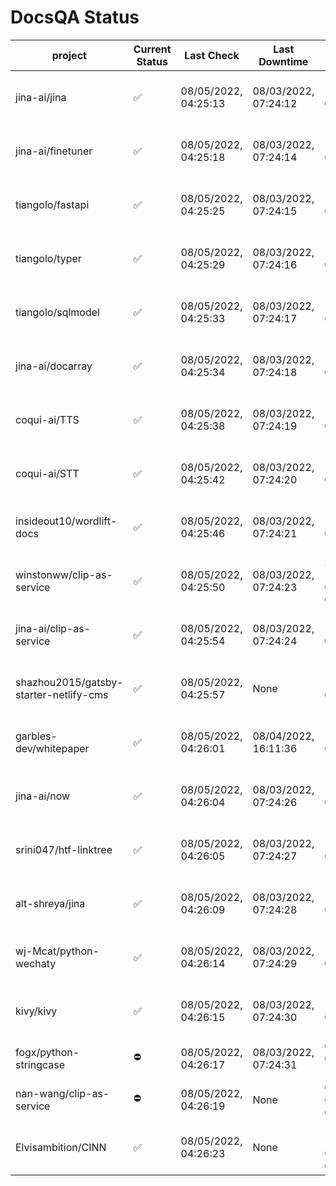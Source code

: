 # DocsQA Status

|               project                |Current Status|     Last Check     |   Last Downtime    |              % Uptime              |
|--------------------------------------|--------------|--------------------|--------------------|------------------------------------|
|jina-ai/jina                          |✅            |08/05/2022, 04:25:13|08/03/2022, 07:24:12|126.689 (since 07/29/2022, 16:38:18)|
|jina-ai/finetuner                     |✅            |08/05/2022, 04:25:18|08/03/2022, 07:24:14|126.700 (since 07/29/2022, 16:38:18)|
|tiangolo/fastapi                      |✅            |08/05/2022, 04:25:25|08/03/2022, 07:24:15|126.707 (since 07/29/2022, 16:38:18)|
|tiangolo/typer                        |✅            |08/05/2022, 04:25:29|08/03/2022, 07:24:16|126.712 (since 07/29/2022, 16:38:18)|
|tiangolo/sqlmodel                     |✅            |08/05/2022, 04:25:33|08/03/2022, 07:24:17|126.717 (since 07/29/2022, 16:38:18)|
|jina-ai/docarray                      |✅            |08/05/2022, 04:25:34|08/03/2022, 07:24:18|126.716 (since 07/29/2022, 16:38:18)|
|coqui-ai/TTS                          |✅            |08/05/2022, 04:25:38|08/03/2022, 07:24:19|126.721 (since 07/29/2022, 16:38:18)|
|coqui-ai/STT                          |✅            |08/05/2022, 04:25:42|08/03/2022, 07:24:20|126.723 (since 07/29/2022, 16:38:18)|
|insideout10/wordlift-docs             |✅            |08/05/2022, 04:25:46|08/03/2022, 07:24:21|126.727 (since 07/29/2022, 16:38:18)|
|winstonww/clip-as-service             |✅            |08/05/2022, 04:25:50|08/03/2022, 07:24:23|280.168 (since 08/01/2022, 02:40:51)|
|jina-ai/clip-as-service               |✅            |08/05/2022, 04:25:54|08/03/2022, 07:24:24|126.734 (since 07/29/2022, 16:38:18)|
|shazhou2015/gatsby-starter-netlify-cms|✅            |08/05/2022, 04:25:57|None                |100.000 (since 08/03/2022, 10:30:18)|
|garbles-dev/whitepaper                |✅            |08/05/2022, 04:26:01|08/04/2022, 16:11:36|118.202 (since 07/29/2022, 16:38:18)|
|jina-ai/now                           |✅            |08/05/2022, 04:26:04|08/03/2022, 07:24:26|126.737 (since 07/29/2022, 16:38:18)|
|srini047/htf-linktree                 |✅            |08/05/2022, 04:26:05|08/03/2022, 07:24:27|131.721 (since 07/31/2022, 18:29:28)|
|alt-shreya/jina                       |✅            |08/05/2022, 04:26:09|08/03/2022, 07:24:28|126.741 (since 07/29/2022, 16:38:18)|
|wj-Mcat/python-wechaty                |✅            |08/05/2022, 04:26:14|08/03/2022, 07:24:29|126.745 (since 07/29/2022, 16:38:18)|
|kivy/kivy                             |✅            |08/05/2022, 04:26:15|08/03/2022, 07:24:30|126.746 (since 07/29/2022, 16:38:18)|
|fogx/python-stringcase                |⛔️           |08/05/2022, 04:26:17|08/03/2022, 07:24:31|0.000 (since 08/01/2022, 12:54:44)  |
|nan-wang/clip-as-service              |⛔️           |08/05/2022, 04:26:19|None                |0.000 (since 08/04/2022, 05:17:56)  |
|Elvisambition/CINN                    |✅            |08/05/2022, 04:26:23|None                |100.000 (since 08/04/2022, 07:09:50)|
